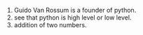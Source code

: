 1) Guido Van Rossum is a founder of python.
2) see that python is high level or low level.
3) addition of two numbers. 










